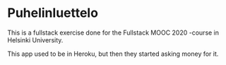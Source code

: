 # Puhelinluettelo

This is a fullstack exercise done for the Fullstack MOOC 2020 -course in Helsinki University.

This app used to be in Heroku, but then they started asking money for it.
